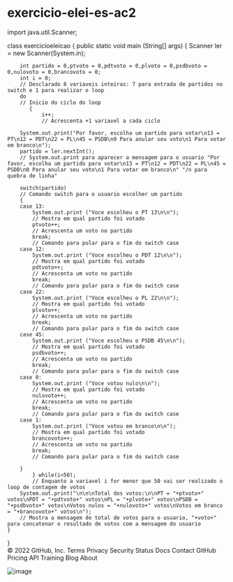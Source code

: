 # exercicio-elei-es-ac2
import java.util.Scanner;

class exercicioeleicao
{
	public static void main (String[] args)
	{
        Scanner ler = new Scanner(System.in);

        int partido = 0,ptvoto = 0,pdtvoto = 0,plvoto = 0,psdbvoto = 0,nulovoto = 0,brancovoto = 0;
        int i = 0; 
        // Desclarado 8 variaveis inteiras: 7 para entrada de partidos no switch e 1 para realizar o loop
	   	do 
        // Inicio do ciclo do loop
           { 
               i++;
               // Acrescenta +1 variavel a cada ciclo

        System.out.print("Por favor, escolha um partido para votar\n13 = PT\n12 = PDT\n22 = PL\n45 = PSDB\n0 Para anular seu voto\n1 Para votar em branco\n");
	   	partido = ler.nextInt();
        // System.out.print para aparecer a mensagem para o usuario "Por favor, escolha um partido para votar\n13 = PT\n12 = PDT\n22 = PL\n45 = PSDB\n0 Para anular seu voto\n1 Para votar em branco\n" "/n para quebra de linha"

	    switch(partido)
        // Comando switch para o usuario escolher um partido
	    {
	    case 13:
	        System.out.print ("Voce escolheu o PT 13\n\n"); 
            // Mostra em qual partido foi votado
            ptvoto++;
            // Acrescenta um voto no partido
	        break;
            // Comando para pular para o fim do switch case
	    case 12:
	        System.out.print ("Voce escolheu o PDT 12\n\n");
            // Mostra em qual partido foi votado
            pdtvoto++;
            // Acrescenta um voto no partido
	        break;
            // Comando para pular para o fim do switch case
	    case 22:
	        System.out.print ("Voce escolheu o PL 22\n\n");
            // Mostra em qual partido foi votado
            plvoto++;
            // Acrescenta um voto no partido
	        break;
            // Comando para pular para o fim do switch case
	    case 45:
	        System.out.print ("Voce escolheu o PSDB 45\n\n");
            // Mostra em qual partido foi votado
            psdbvoto++;
            // Acrescenta um voto no partido
	        break;
            // Comando para pular para o fim do switch case
	    case 0:
	        System.out.print ("Voce votou nulo\n\n");
            // Mostra em qual partido foi votado
            nulovoto++;
            // Acrescenta um voto no partido
	        break;
            // Comando para pular para o fim do switch case
	    case 1:
	        System.out.print ("Voce votou em branco\n\n");
            // Mostra em qual partido foi votado
            brancovoto++;
            // Acrescenta um voto no partido
	        break;
            // Comando para pular para o fim do switch case
	       
	    }	 
            } while(i<50);
            // Enquanto a variavel i for menor que 50 vai ser realizado o loop de contagem de votos        
        System.out.print("\n\n\nTotal dos votos:\n\nPT = "+ptvoto+" votos\nPDT = "+pdtvoto+" votos\nPL = "+plvoto+" votos\nPSDB = "+psdbvoto+" votos\nVotos nulos = "+nulovoto+" votos\nVotos em branco = "+brancovoto+" votos\n");
        // Mostra a mensagem de total de votos para o usuario, "+voto+" para concatenar o resultado de votos com a mensagem do usuario
	} 
}    
© 2022 GitHub, Inc.
Terms
Privacy
Security
Status
Docs
Contact GitHub
Pricing
API
Training
Blog
About


![image](https://user-images.githubusercontent.com/103973508/169918338-9b739be9-4fe5-499a-9ef1-c1c81f73632e.png)
